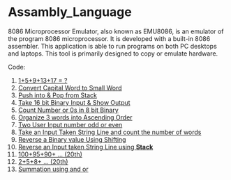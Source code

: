 # Assambly_Language
8086 Microprocessor Emulator, also known as EMU8086, is an emulator of the program 8086 microprocessor. It is developed with a built-in 8086 assembler. This application is able to run programs on both PC desktops and laptops. This tool is primarily designed to copy or emulate hardware.

Code:
1. <a href="code/159sum.asm"> 1+5+9+13+17 = ? </a>
2. <a href="code/convert_capital-and-small.asm"> Convert Capital Word to Small Word </a>
3. <a href="code/STACK.asm"> Push into & Pop from Stack </a>
4. <a href="code/binary-input-output.asm"> Take 16 bit Binary Input & Show Output </a>
5. <a href="code/count-number-of-0.asm"> Count Number or 0s in 8 bit Binary </a>
6. <a href="code/mycode5.asm"> Organize 3 words into Ascending Order </a>
7. <a href="code/mycode7.asm"> Two User Input number odd or even </a>
8. <a href="code/mycode8.asm"> Take an Input Taken String Line and count the number of words </a>
9. <a href="code/reverse.asm"> Reverse a Binary value Using Shifting</a>
10. <a href="code/stack_reverse-print.asm"> Reverse an Input taken String Line using <b> Stack </b> </a>
11. <a href="code/sum_1009590.....asm"> 100+95+90+ ... (20th) </a>
12. <a href="code/sum_258....asm"> 2+5+8+ ... (20th) </a>
13. <a href="code/sum_using-and-or.asm"> Summation using and or </a>
